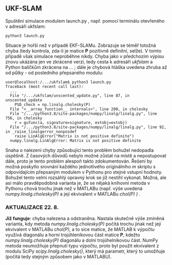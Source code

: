 ## UKF-SLAM

Spuštění simulace modulem launch.py , např. pomocí terminálu otevřeného v adresáři ukfslam:
```
python3 launch.py
```

Situace je hořší než v případě EKF-SLAMu. Zobrazuje se téměř totožná chyba (tedy kontrola, zda-li je matice **P** pozitivně definitní, selže). V tomto případě však simulace neproběhne nikdy.  Chyba jako v předchozím výpisu znovu ukázána jen ve zkrácené verzi, tedy cesta k adresáři *ukfslam* a Python balíčkům zkrácena na ... ; dále je chybová hláška uvedena zhruba až od půlky - od posledního přepsaného modulu:
```console
user@localhost:/.../ukfslam$ python3 launch.py
Traceback (most recent call last):
  ...
  File "/.../ukfslam/unscented_update.py", line 87, in unscented_update
    PSD_check = np.linalg.cholesky(P)
  File "<__array_function__ internals>", line 200, in cholesky
  File "/.../python3.8/site-packages/numpy/linalg/linalg.py", line 756, in cholesky
    r = gufunc(a, signature=signature, extobj=extobj)
  File "/.../python3.8/site-packages/numpy/linalg/linalg.py", line 92, in _raise_linalgerror_nonposdef
    raise LinAlgError("Matrix is not positive definite")
  numpy.linalg.LinAlgError: Matrix is not positive definite
```

Snaha o nalezení chyby způsobující tento problém bohužel nedopadla úspěšně. Z časových důvodů nebylo možné zůstat na místě a nepostupovat dále, proto je tento problém alespoň takto zdokumentován. Řešení by možná poskytlo srovnání každého jednotlivého originálního *m* skriptu s odpovídajícím přepsaným modulem v Pythonu pro stejné vstupní hodnoty. Bohužel tento velmi rozsáhlý opravný krok se již nestihl vykonat. Možná, ale asi málo pravděpodobná varianta je, že se nějaká knihovní metoda v Pythonu chová trochu jinak než v MATLABu (např. výše uvedená *numpy.linalg.cholesky(P)* a její ekvivalent v MATLABu *chol(P) )* .

### AKTUALIZACE 22. 8.

**Již funguje**: chyba nalezena a odstraněna. Nastala skutečně výše zmíněná varianta, kdy metoda *numpy.linalg.cholesky(P)* počítá trochu jinak než její ekvivalent v MATLABu *chol(P)*, a to sice matice, že MATLAB k výpočtu využívá diagonálu a horní trojúhleníkovou část matice **P**, kdežto *numpy.linalg.cholesky(P)* diagonálu a dolní trojúhelníkovou část. NumPy metoda neumožňuje přepnutí typu výpočtu, proto byl použit ekvivalent z modulu SciPy *scipy.linalg.cholesky()*, který má parametr, který to umožňuje (počítá tedy stejným způsobem jako v MATLABU).
